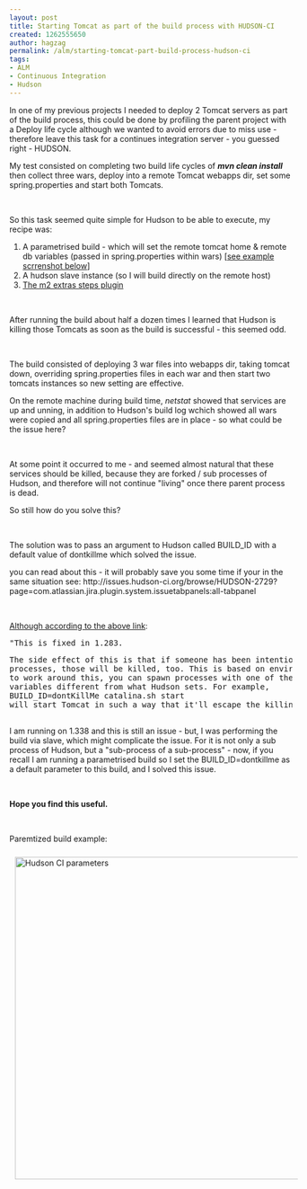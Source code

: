 ```yaml
---
layout: post
title: Starting Tomcat as part of the build process with HUDSON-CI
created: 1262555650
author: hagzag
permalink: /alm/starting-tomcat-part-build-process-hudson-ci
tags:
- ALM
- Continuous Integration
- Hudson
---
```

<p>In one of my previous projects I needed to deploy 2 Tomcat servers as part of the build process, this could be done by profiling the parent project with a Deploy life cycle although we wanted to avoid errors due to miss use - therefore leave this task for a continues integration server - you guessed right - HUDSON.</p>
<!--break-->
<p>My test consisted on completing two build life cycles of <em><strong>mvn clean install</strong> </em>then collect three wars, deploy into a remote Tomcat webapps dir, set some spring.properties and start both Tomcats.</p>
<p>&nbsp;&nbsp;</p>
<p>So this task seemed quite simple for Hudson to be able to execute, my recipe was:</p>
<ol>
    <li>A parametrised build - which will set the remote tomcat home &amp; remote db variables (passed in spring.properties within wars) [<a href="#figure1">see example scrrenshot below</a>]</li>
    <li>A hudson slave instance (so I will build directly on the remote host)</li>
    <li><a href="http://wiki.hudson-ci.org//display/HUDSON/M2+Extra+Steps+Plugin">The m2 extras steps plugin</a></li>
</ol>
<p>&nbsp;</p>
<p>After running the build about half a dozen times I learned that Hudson is killing those Tomcats as soon as the build is successful - this seemed odd.</p>
<p>&nbsp;</p>
<p>The build consisted of deploying 3 war files into webapps dir, taking tomcat down, overriding spring.properties files in each war and then start two tomcats instances so new setting are effective.</p>
<p>On the remote machine during build time, <em>netstat</em> showed that services are up and unning, in addition to Hudson's build log wchich showed all wars were copied and all spring.properties files are in place - so what could be the issue here?</p>
<p>&nbsp;</p>
<p>At some point it occurred to me - and seemed almost natural that these services should be killed, because they are forked / sub processes of Hudson, and therefore will not continue &quot;living&quot; once there parent process is dead.</p>
<p>So still how do you solve this?</p>
<p>&nbsp;</p>
<p>The solution was to pass an argument to Hudson called BUILD_ID with a default value of dontkillme which solved the issue.</p>
<p>you can read about this - it will probably save you some time if your in the same situation see: http://issues.hudson-ci.org/browse/HUDSON-2729?page=com.atlassian.jira.plugin.system.issuetabpanels:all-tabpanel</p>
<p>&nbsp;</p>
<p><u>Although according to the above link</u>:</p>
<pre>
&quot;This is fixed in 1.283.</pre>
<div class="action-body">
<pre>
The side effect of this is that if someone has been intentionally spawning
processes, those will be killed, too. This is based on environment variables, so
to work around this, you can spawn processes with one of the environment
variables different from what Hudson sets. For example,
BUILD_ID=dontKillMe catalina.sh start
will start Tomcat in such a way that it'll escape the killing.&quot;
 </pre>
<p>I am running on 1.338 and this is still an issue - but, I was performing the build via slave, which might complicate the issue. For it is not only a sub process of Hudson, but a &quot;sub-process of a sub-process&quot; - now, if you recall I am running a parametrised build so I set the BUILD_ID=dontkillme as a default parameter to this build, and I solved this issue.</p>
</div>
<p>&nbsp;</p>
<p><strong>Hope you find this useful.<img alt="" src="/sites/all/modules/fckeditor/fckeditor/editor/images/smiley/msn/wink_smile.gif" /></strong></p>
<p>&nbsp;</p>
<p>Paremtized build example:</p>
<p><a name="figure1"><img border="0" align="left" width="801" vspace="10" hspace="10" height="574" alt="Hudson CI parameters" src="/files/upload/29/Screenshot-1.png" /></a></p>
